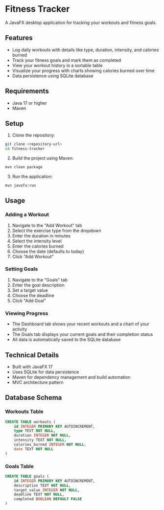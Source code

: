 # Fitness Tracker

A JavaFX desktop application for tracking your workouts and fitness goals.

## Features

- Log daily workouts with details like type, duration, intensity, and calories burned
- Track your fitness goals and mark them as completed
- View your workout history in a sortable table
- Visualize your progress with charts showing calories burned over time
- Data persistence using SQLite database

## Requirements

- Java 17 or higher
- Maven

## Setup

1. Clone the repository:
```bash
git clone <repository-url>
cd fitness-tracker
```

2. Build the project using Maven:
```bash
mvn clean package
```

3. Run the application:
```bash
mvn javafx:run
```

## Usage

### Adding a Workout

1. Navigate to the "Add Workout" tab
2. Select the exercise type from the dropdown
3. Enter the duration in minutes
4. Select the intensity level
5. Enter the calories burned
6. Choose the date (defaults to today)
7. Click "Add Workout"

### Setting Goals

1. Navigate to the "Goals" tab
2. Enter the goal description
3. Set a target value
4. Choose the deadline
5. Click "Add Goal"

### Viewing Progress

- The Dashboard tab shows your recent workouts and a chart of your activity
- The Goals tab displays your current goals and their completion status
- All data is automatically saved to the SQLite database

## Technical Details

- Built with JavaFX 17
- Uses SQLite for data persistence
- Maven for dependency management and build automation
- MVC architecture pattern

## Database Schema

### Workouts Table
```sql
CREATE TABLE workouts (
    id INTEGER PRIMARY KEY AUTOINCREMENT,
    type TEXT NOT NULL,
    duration INTEGER NOT NULL,
    intensity TEXT NOT NULL,
    calories_burned INTEGER NOT NULL,
    date TEXT NOT NULL
)
```

### Goals Table
```sql
CREATE TABLE goals (
    id INTEGER PRIMARY KEY AUTOINCREMENT,
    description TEXT NOT NULL,
    target_value INTEGER NOT NULL,
    deadline TEXT NOT NULL,
    completed BOOLEAN DEFAULT FALSE
)
``` 
